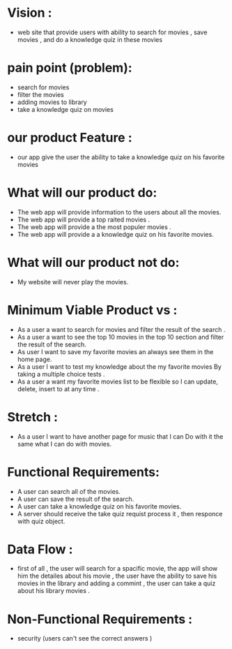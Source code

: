 # Vision :

 * web site that provide users with ability to search for movies , save movies , and do a knowledge quiz in these movies

 # pain point (problem):

 * search for movies 
 * filter the movies 
 * adding movies to library 
 * take a knowledge quiz on movies 
 
 # our product Feature :

 * our app give the user the ability to take a knowledge quiz on his favorite movies

 # What will our product do:

 * The web app will provide information to the users about all the movies. 
 * The web app will provide a top raited movies .
 * The web app will provide a the most populer movies .
 * The web app will provide a a knowledge quiz on his favorite movies.

 #  What will our product not do:

 * My website will never play the movies.

 # Minimum Viable Product vs :

 * As a user a want to search for movies and filter the result of the search .
 * As a user a want to see the top 10 movies in the top 10 section and filter the result of the search.
 * As user I want to save my favorite movies an always see them in the home page.
 * As a user I want to test my knowledge about the my favorite movies By taking a multiple choice tests .
 *  As a user a want my favorite movies list to be flexible so I can update, delete, insert to at any time .

 # Stretch :
  
* As a user I want to have another page for music that I can Do with it the same what I can do with movies.

# Functional Requirements:

* A user can search all of the movies.
* A user can save the result of the search.
* A user can take a knowledge quiz on his favorite movies.
* A server should receive the take quiz requist process it , then responce with quiz object. 

# Data Flow :

* first of all , the user will search for a spacific movie, the app will show him the detailes about his movie , the user have the ability to save his movies in the library and adding a commint , the user can take a quiz about his library movies . 

# Non-Functional Requirements :

* security (users can't see the correct answers )


